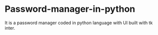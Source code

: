 # Password-manager-in-python
It is a password manager coded in python language with UI built with tk inter.

